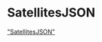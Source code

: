 # SatellitesJSON

["SatellitesJSON"](https://github.com/Bucerella/SatellitesJSON/blob/master/Json/Assets.xcassets/ss.imageset/ss.png)

